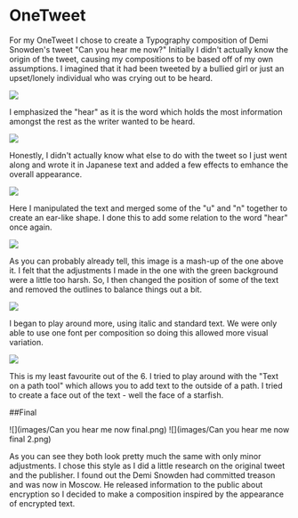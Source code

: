 # OneTweet

For my OneTweet I chose to create a Typography composition of Demi Snowden's tweet "Can you hear me now?"
Initially I didn't actually know the origin of the tweet, causing my compositions to be based off of my own assumptions. I imagined that it had been tweeted by a bullied girl or just an upset/lonely individual who was crying out to be heard. 

![](images/1.png)

I emphasized the "hear" as it is the word which holds the most information amongst the rest as the writer wanted to be heard.

![](images/2.png)

Honestly, I didn't actually know what else to do with the tweet so I just went along and wrote it in Japanese text and added a few effects to emhance the overall appearance.

![](images/3.png)

Here I manipulated the text and merged some of the "u" and "n" together to create an ear-like shape. I done this to add some relation to the word "hear" once again.

![](images/4.png)

As you can probably already tell, this image is a mash-up of the one above it. I felt that the adjustments I made in the one with the green background were a little too harsh. So, I then changed the position of some of the text and removed the outlines to balance things out a bit.

![](images/5.png)

I began to play around more, using italic and standard text. We were only able to use one font per composition so doing this allowed more visual variation.

![](images/6.png)

This is my least favourite out of the 6. I tried to play around with the "Text on a path tool" which allows you to add text to the outside of a path. I tried to create a face out of the text - well the face of a starfish.

##Final

![](images/Can you hear me now final.png)
![](images/Can you hear me now final 2.png)

As you can see they both look pretty much the same with only minor adjustments. I chose this style as I did a little research on the original tweet and the publisher. I found out the Demi Snowden had committed treason and was now in Moscow. He released information to the public about encryption so I decided to make a composition inspired by the appearance of encrypted text.

